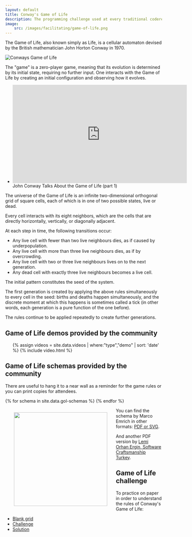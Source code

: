```yaml
---
layout: default
title: Conway's Game of Life
description: The programming challenge used at every traditional coderetreat, for every session 
image:
    src: /images/facilitating/game-of-life.png
---
```


The Game of Life, also known simply as Life, is a cellular automaton devised by the British mathematician John Horton Conway in 1970.

![Conways Game of Life](/images/Gospers_glider_gun.gif)

The "game" is a zero-player game, meaning that its evolution is determined by its initial state, requiring no further input. One interacts with the Game of Life by creating an initial configuration and observing how it evolves.

<ul class="video-list">
<li class="video">
<iframe width="560" height="315" src="https://www.youtube.com/embed/FdMzngWchDk" frameborder="0" allow="accelerometer; autoplay; encrypted-media; gyroscope; picture-in-picture" allowfullscreen></iframe>
<div class="title">John Conway Talks About the Game of Life (part 1)</div>
</li>
</ul>

The universe of the Game of Life is an infinite two-dimensional orthogonal grid of square cells, each of which is in one of two possible states, live or dead. 

Every cell interacts with its eight neighbors, which are the cells that are directly horizontally, vertically, or diagonally adjacent.

At each step in time, the following transitions occur:

* Any live cell with fewer than two live neighbours dies, as if caused by underpopulation.
* Any live cell with more than three live neighbours dies, as if by overcrowding.
* Any live cell with two or three live neighbours lives on to the next generation.
* Any dead cell with exactly three live neighbours becomes a live cell.

The initial pattern constitutes the seed of the system.

The first generation is created by applying the above rules simultaneously to every cell in the seed: births and deaths happen simultaneously, and the discrete moment at which this happens is sometimes called a tick (in other words, each generation is a pure function of the one before). 

The rules continue to be applied repeatedly to create further generations.

## Game of Life demos provided by the community

<section class="videos">
  <ul class="video-list">
    {% assign videos = site.data.videos | where:"type","demo" | sort: 'date' %}
    {% include video.html %}
  </ul>
</section>

## Game of Life schemas provided by the community

There are useful to hang it to a near wall as a reminder for the game rules or you can print copies for attendees.

<section>
{% for schema in site.data.gol-schemas %}
<a href="{{ schema.url }}" title="Schema by {{ schema.author}}"><img alt="" src="{{ schema.url }}" width="300px" style="float:left;padding:2em;"></a>
{% endfor %}
</section>

You can find the schema by Marco Emrich in other formats: [PDF or SVG](https://github.com/marcoemrich/game-of-life-rules/). 

And another PDF version by [Lemi Orhan Ergin, Software Craftsmanship Turkey](/docs/gol-schemas/Lemi-Orhan-Ergin.pdf).

## Game of Life challenge

To practice on paper in order to understand the rules of Conway's Game of Life:

* [Blank grid](/docs/gol-schemas/gol-blank-grid.pdf)
* [Challenge](/docs/gol-schemas/gol-challenge.pdf)
* [Solution](/docs/gol-schemas/gol-solution.pdf)

